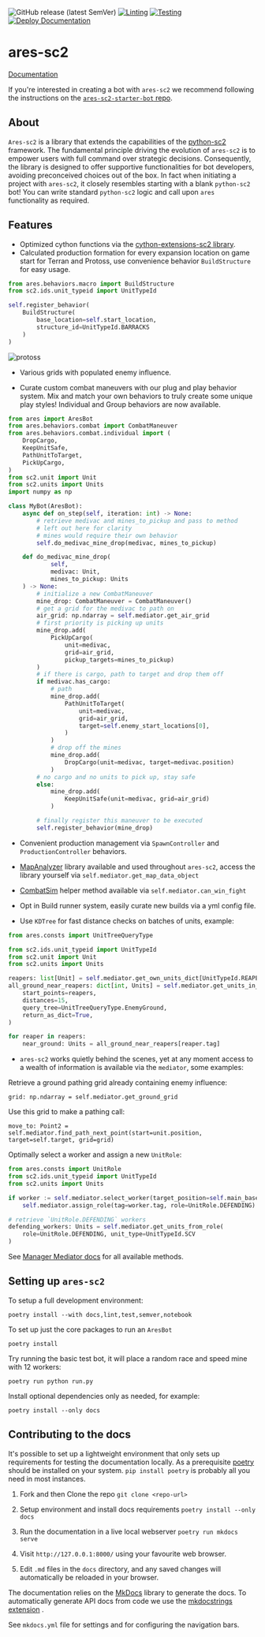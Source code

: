 ![GitHub release (latest SemVer)](https://img.shields.io/github/v/release/AresSC2/ares-sc2?color=brightgreen&sort=semver)
[![Linting](https://github.com/AresSC2/ares-sc2/actions/workflows/lint.yml/badge.svg)](https://github.com/AresSC2/ares-sc2/actions/workflows/lint.yml)
[![Testing](https://github.com/AresSC2/ares-sc2/actions/workflows/test.yml/badge.svg)](https://github.com/AresSC2/ares-sc2/actions/workflows/test.yml)
[![Deploy Documentation](https://github.com/AresSC2/ares-sc2/actions/workflows/pages.yml/badge.svg)](https://github.com/AresSC2/ares-sc2/actions/workflows/pages.yml)

# ares-sc2

[Documentation](https://aressc2.github.io/ares-sc2/index.html)

If you're interested in creating a bot with `ares-sc2` we recommend following the instructions on the
[`ares-sc2-starter-bot` repo](https://github.com/AresSC2/ares-sc2-starter-bot).

## About
`Ares-sc2` is a library that extends the capabilities of the
[python-sc2](https://github.com/BurnySc2/python-sc2) framework. The fundamental principle driving the evolution of 
`ares-sc2` is to empower users with full command over strategic decisions.
Consequently, the library is designed to offer supportive functionalities for bot developers, 
avoiding preconceived choices out of the box. In fact when initiating a project with `ares-sc2`, it closely 
resembles starting with a blank `python-sc2` bot! You can write standard `python-sc2` logic and call upon
`ares` functionality as required.

## Features

 - Optimized cython functions via the [cython-extensions-sc2 library](https://github.com/AresSC2/cython-extensions-sc2).
 - Calculated production formation for every expansion location on game start for Terran and Protoss, 
use convenience behavior `BuildStructure` for easy usage.
```python
from ares.behaviors.macro import BuildStructure
from sc2.ids.unit_typeid import UnitTypeId

self.register_behavior(
    BuildStructure(
        base_location=self.start_location,
        structure_id=UnitTypeId.BARRACKS
    )
)
```
![protoss](https://github.com/user-attachments/assets/31a2cbf1-a95b-492c-89eb-563013cc6b75)

 - Various grids with populated enemy influence.

 - Curate custom combat maneuvers with our plug and play behavior system. Mix and match your own
behaviors to truly create some unique play styles! Individual and Group behaviors are now available.
```python
from ares import AresBot
from ares.behaviors.combat import CombatManeuver
from ares.behaviors.combat.individual import (
    DropCargo,
    KeepUnitSafe,
    PathUnitToTarget,
    PickUpCargo,
)
from sc2.unit import Unit
from sc2.units import Units
import numpy as np

class MyBot(AresBot):
    async def on_step(self, iteration: int) -> None:
        # retrieve medivac and mines_to_pickup and pass to method
        # left out here for clarity
        # mines would require their own behavior
        self.do_medivac_mine_drop(medivac, mines_to_pickup)

    def do_medivac_mine_drop(
            self, 
            medivac: Unit, 
            mines_to_pickup: Units
    ) -> None:
        # initialize a new CombatManeuver
        mine_drop: CombatManeuver = CombatManeuver()
        # get a grid for the medivac to path on
        air_grid: np.ndarray = self.mediator.get_air_grid
        # first priority is picking up units
        mine_drop.add(
            PickUpCargo(
                unit=medivac, 
                grid=air_grid, 
                pickup_targets=mines_to_pickup)
        )
        # if there is cargo, path to target and drop them off
        if medivac.has_cargo:
            # path
            mine_drop.add(
                PathUnitToTarget(
                    unit=medivac,
                    grid=air_grid,
                    target=self.enemy_start_locations[0],
                )
            )
            # drop off the mines
            mine_drop.add(
                DropCargo(unit=medivac, target=medivac.position)
            )
        # no cargo and no units to pick up, stay safe
        else:
            mine_drop.add(
                KeepUnitSafe(unit=medivac, grid=air_grid)
            )

        # finally register this maneuver to be executed
        self.register_behavior(mine_drop)
```
 - Convenient production management via `SpawnController` and `ProductionController` behaviors.
 - [MapAnalyzer](https://github.com/spudde123/SC2MapAnalysis) library available and used throughout `ares-sc2`,
access the library yourself via `self.mediator.get_map_data_object`

 - [CombatSim](https://github.com/danielvschoor/sc2-helper) helper method available via `self.mediator.can_win_fight`
 - Opt in Build runner system, easily curate new builds via a yml config file.

 - Use `KDTree` for fast distance checks on batches of units, example:
```python
from ares.consts import UnitTreeQueryType

from sc2.ids.unit_typeid import UnitTypeId
from sc2.unit import Unit
from sc2.units import Units

reapers: list[Unit] = self.mediator.get_own_units_dict[UnitTypeId.REAPER]
all_ground_near_reapers: dict[int, Units] = self.mediator.get_units_in_range(
    start_points=reapers,
    distances=15,
    query_tree=UnitTreeQueryType.EnemyGround,
    return_as_dict=True,
)

for reaper in reapers:
    near_ground: Units = all_ground_near_reapers[reaper.tag]
```

 - `ares-sc2` works quietly behind the scenes, yet at any moment access to a wealth of information
is available via the `mediator`, some examples:

Retrieve a ground pathing grid already containing enemy influence:

`grid: np.ndarray = self.mediator.get_ground_grid`

Use this grid to make a pathing call:

`move_to: Point2 = self.mediator.find_path_next_point(start=unit.position, target=self.target, grid=grid)`

Optimally select a worker and assign a new `UnitRole`:
```python
from ares.consts import UnitRole
from sc2.ids.unit_typeid import UnitTypeId
from sc2.units import Units

if worker := self.mediator.select_worker(target_position=self.main_base_ramp.top_center):
    self.mediator.assign_role(tag=worker.tag, role=UnitRole.DEFENDING)

# retrieve `UnitRole.DEFENDING` workers
defending_workers: Units = self.mediator.get_units_from_role(
    role=UnitRole.DEFENDING, unit_type=UnitTypeId.SCV
)
```

See [Manager Mediator docs](https://aressc2.github.io/ares-sc2/api_reference/manager_mediator.html) for all
available methods.

## Setting up `ares-sc2`

To setup a full development environment:

`poetry install --with docs,lint,test,semver,notebook`

To set up just the core packages to run an `AresBot`

`poetry install`

Try running the basic test bot, it will place a random race and speed mine with 12 workers:

`poetry run python run.py`

Install optional dependencies only as needed, for example:

`poetry install --only docs`

## Contributing to the docs
It's possible to set up a lightweight environment that only sets up requirements for testing 
the documentation locally. As a prerequisite [poetry](https://python-poetry.org/) should 
be installed on your system. `pip install poetry` is probably all you need in most instances.

1. Fork and then Clone the repo
`git clone <repo-url>`

2. Setup environment and install docs requirements
`poetry install --only docs`

3. Run the documentation in a live local webserver
`poetry run mkdocs serve`

4. Visit `http://127.0.0.1:8000/` using your favourite web browser.

5. Edit `.md` files in the `docs` directory, and any saved changes will automatically be reloaded in your browser.

The documentation relies on the [MkDocs](https://www.mkdocs.org/) library to generate the docs. 
To automatically generate API docs from code we use the [mkdocstrings extension](https://mkdocstrings.github.io/) .

See `mkdocs.yml` file for settings and for configuring the navigation bars.

